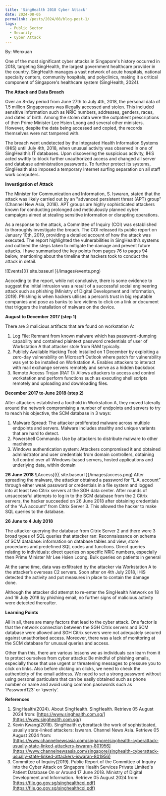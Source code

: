 ```yaml
---
title: 'SingHealth 2018 Cyber Attack'
date: 2024-08-05
permalink: /posts/2024/08/blog-post-1/
tags:
  - Public Sector
  - Security
  - Cyber Attack
---
```


By: Wenxuan

One of the most significant cyber attacks in Singapore's history occurred in 2018, targeting SingHealth, the largest government healthcare provider in the country. SingHealth manages a vast network of acute hospitals, national specialty centers, community hospitals, and polyclinics, making it a critical component of Singapore's healthcare system (SingHealth, 2024).

**The Attack and Data Breach**

Over an 8-day period from June 27th to July 4th, 2018, the personal data of 1.5 million Singaporeans was illegally accessed and stolen. This included sensitive information such as NRIC numbers, addresses, genders, races, and dates of birth. Among the stolen data were the outpatient prescriptions of then Prime Minister Lee Hsien Loong and several other ministers. However, despite the data being accessed and copied, the records themselves were not tampered with.

The breach went undetected by the Integrated Health Information Systems (IHiS) until July 4th, 2018, when unusual activity was observed in one of SingHealth’s IT databases. Upon discovering the suspicious activity, IHiS acted swiftly to block further unauthorized access and changed all server and database administration passwords. To further protect its systems, SingHealth also imposed a temporary Internet surfing separation on all staff work computers.

**Investigation of Attack**

The Minister for Communication and Information, S. Iswaran, stated that the attack was likely carried out by an "advanced persistent threat (APT) group" (Channel New Asia, 2018). APT groups are highly sophisticated attackers known for conducting prolonged and meticulously planned cyber campaigns aimed at stealing sensitive information or disrupting operations. 

As a response to the attack, a Committee of Inquiry (COI) was established to thoroughly investigate the breach. The COI released its public report on January 10th, 2019, providing a detailed account of how the attack was executed. The report highlighted the vulnerabilities in SingHealth’s systems and outlined the steps taken to mitigate the damage and prevent future attacks. I have summarised the key points from pages 76 to pages 94 below, mentioning about the timeline that hackers took to conduct the attack in detail. 

![Events]({{ site.baseurl }}/images/events.png)

According to the report, while not conclusive, there is some evidence to suggest the initial intrusion was a result of a successful social engineering attack such as phishing (Ministry of Digital Development and Information, 2019). Phishing is when hackers utilises a person’s trust in big reputable companies and pose as banks to lure victims to click on a link or document that triggers the installation of malware on the device. 

**August to December 2017 (step 1)**

There are 3 malicious artifacts that are found on workstation A:
1. Log File: Remnant from known malware which has password-dumping capability and contained plaintext password credentials of user of Workstation A that attacker stole from RAM typically.
2. Publicly Available Hacking Tool: Installed on 1 December by exploiting a zero-day vulnerability on Microsoft Outlook where patch for vulnerability was yet to be installed on Workstation A. Enables attackers to interact with mail exchange servers remotely and serve as a hidden backdoor. 
3. Remote Access Trojan (RAT 1): Allows attackers to access and control workstation and perform functions such as executing shell scripts remotely and uploading and downloading files.

**December 2017 to June 2018 (step 2)**

After attackers established a foothold in Workstation A, they moved laterally around the network compromising a number of endpoints and servers to try to reach his objective, the SCM database in 3 ways:
1. Malware Spread: The attacker proliferated malware across multiple endpoints and servers. Malware includes stealthy and unique variants that are hard to detect.
2. Powershell Commands: Use by attackers to distribute malware to other machines
3. Windows authentication system: Attackers compromised it and obtained administrator and user credentials from domain controllers,  obtaining full control over all Windows-based servers, hosted applications and underlying data, within domain

**26 June 2018**
![Access]({{ site.baseurl }}/images/access.png)
After spreading the malware, the attacker obtained a password for “L.A. account” through either weak password or credentials in a file system and logged into at least two Citrix servers at the SGH data center. After rounds of unsuccessful attempts to log in to the SCM database from the 2 Citrix servers, the hacker succeeded on 26 June 2018 after obtaining credentials of the “A.A account” from Citrix Server 3. This allowed the hacker to make SQL queries to the database.

**26 June to 4 July 2018**

The attacker querying the database from Citrix Server 2 and there were 3 broad types of SQL queries that attacker ran:
Reconnaissance on schema of SCM database: information on database tables and view, store procedures and predefined SQL codes and functions.
Direct queries relating to individuals: direct queries on specific NRIC numbers, especially then Prime Minister Mr Lee Hsien Loong.
Bulk queries on patients in general

At the same time, data was exfiltrated by the attacker via Workstation A to the attacker’s overseas C2 servers. Soon after on 4th July 2018, IHiS detected the activity and put measures in place to contain the damage done.

Although the attacker did attempt to re-enter the SingHealth Network on 18 and 19 July 2018 by phishing email, no further signs of malicious activity were detected thereafter.

**Learning Points**

All in all, there are many factors that lead to the cyber attack. One factor is that the network connection between the SGH Citrix servers and SCM database were allowed and SGH Citrix servers were not adequately secured against unauthorised access. Moreover, there was a lack of monitoring at the SCM database for unusual queries and access. 

Other than this, there are various lessons we as individuals can learn from it to protect ourselves from cyber attacks:
Be mindful of phishing emails, especially those that use urgent or threatening messages to pressure you to click on links. Also before clicking on clicks, we need to check the authenticity of the email address. 
We need to set a strong password without using personal particulars that can be easily obtained such as phone number or name and avoid using common passwords such as ‘Password123’ or ‘qwerty’.

**References**
1. SingHealth(2024). About SingHealth. SingHealth. Retrieve 05 August 2024 from: [https://www.singhealth.com.sg/](https://www.singhealth.com.sg/)
2. Kevin Kwang(2018). SingHealth cyberattack the work of sophisticated, usually state-linked attackers: Iswaran. Channel News Asia. Retrieve 05 August 2024 from: [https://www.channelnewsasia.com/singapore/singhealth-cyberattack-usually-state-linked-attackers-iswaran-801956](https://www.channelnewsasia.com/singapore/singhealth-cyberattack-usually-state-linked-attackers-iswaran-801956)
3. Committee of Inquiry(2019). Public Report of the Committee of Inquiry into the Cyber Attack on Singapore Health Services Private Limited's Patient Database On or Around 17 June 2018. Ministry of Digital Development and Information. Retrieve 05 August 2024 from: [https://file.go.gov.sg/singhealthcoi.pdf](https://file.go.gov.sg/singhealthcoi.pdf)
